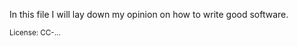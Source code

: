 In this file I will lay down my opinion on how to write good software.

<small>License: CC-...</small>
